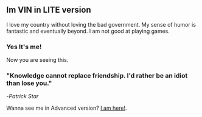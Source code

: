 ## Im VIN in LITE version

I love my country without loving
the bad government.
My sense of humor is fantastic
and eventually beyond.
I am not good at playing games.

### Yes It's me!

Now you are seeing this.

### "Knowledge cannot replace friendship. I'd rather be an idiot than lose you."
-_Patrick Star_


Wanna see me in Advanced version? [I am here!](https://irfan.fahrurrozi.my.id/).
